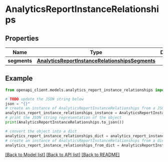 # AnalyticsReportInstanceRelationships


## Properties

Name | Type | Description | Notes
------------ | ------------- | ------------- | -------------
**segments** | [**AnalyticsReportInstanceRelationshipsSegments**](AnalyticsReportInstanceRelationshipsSegments.md) |  | [optional] 

## Example

```python
from openapi_client.models.analytics_report_instance_relationships import AnalyticsReportInstanceRelationships

# TODO update the JSON string below
json = "{}"
# create an instance of AnalyticsReportInstanceRelationships from a JSON string
analytics_report_instance_relationships_instance = AnalyticsReportInstanceRelationships.from_json(json)
# print the JSON string representation of the object
print(AnalyticsReportInstanceRelationships.to_json())

# convert the object into a dict
analytics_report_instance_relationships_dict = analytics_report_instance_relationships_instance.to_dict()
# create an instance of AnalyticsReportInstanceRelationships from a dict
analytics_report_instance_relationships_from_dict = AnalyticsReportInstanceRelationships.from_dict(analytics_report_instance_relationships_dict)
```
[[Back to Model list]](../README.md#documentation-for-models) [[Back to API list]](../README.md#documentation-for-api-endpoints) [[Back to README]](../README.md)


